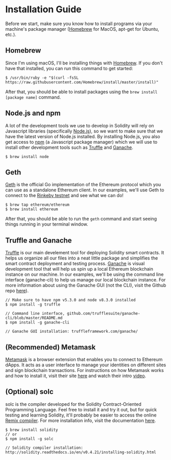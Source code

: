 # Installation Guide #

Before we start, make sure you know how to install programs via your machine's package manager ([Homebrew](https://brew.sh/) for MacOS, apt-get for Ubuntu, etc.). 

## Homebrew ##
Since I'm using macOS, I'll be installing things with [Homebrew](https://brew.sh/). If you don't have that installed, you can run this command to get started:
```
$ /usr/bin/ruby -e "$(curl -fsSL https://raw.githubusercontent.com/Homebrew/install/master/install)"
```
After that, you should be able to install packages using the `brew install [package name]` command. 

## Node.js and npm ##
A lot of the development tools we use to develop in Solidity will rely on Javascript libraries (specifically [Node.js](https://nodejs.org/en/)), so we want to make sure that we have the latest version of Node.js installed. By installing Node.js, you also get access to [npm](https://github.com/npm/npm) (a Javascript package manager) which we will use to install other development tools such as [Truffle](https://github.com/trufflesuite/truffle) and [Ganache](https://github.com/trufflesuite/ganache). 
```
$ brew install node
```

## Geth ##
[Geth](https://github.com/ethereum/go-ethereum) is the official Go implementation of the Ethereum protocol which you can use as a standalone Ethereum client. In our examples, we'll use Geth to connect to the [Rinkeby testnet](https://www.rinkeby.io/) and see what we can do!
```
$ brew tap ethereum/ethereum
$ brew install ethereum
```
After that, you should be able to run the `geth` command and start seeing things running in your terminal window. 


## Truffle and Ganache ##
[Truffle](https://github.com/trufflesuite/truffle) is our main develement tool for deploying Solidity smart contracts. It helps us organize all our files into a neat little package and simplifies the smart contract deployment and testing process. [Ganache](https://github.com/trufflesuite/ganache) is visual development tool that will help us spin up a local Ethereum blockchain instance on our machine. In our examples, we'll be using the command line interface (ganache-cli) to help us manage our local blockchain instance. For more information about using the Ganache GUI (not the CLI), visit the Github repo [here](https://github.com/trufflesuite/ganache)). 
```
// Make sure to have npm v5.3.0 and node v8.3.0 installed
$ npm install -g truffle

// Command line interface, github.com/trufflesuite/ganache-cli/blob/master/README.md
$ npm install -g ganache-cli

// Ganache GUI installation: truffleframework.com/ganache/
```

## (Recommended) Metamask ##
[Metamask](https://metamask.io/) is a browser extension that enables you to connect to Ethereum dApps. It acts as a user interface to manage your identities on different sites and sign blockchain transactions. For instructions on how Metamask works and how to install it, visit their site [here](https://metamask.io/) and watch their intro [video](https://www.youtube.com/watch?v=6Gf_kRE4MJU). 

## (Optional) solc ##
solc is the compiler developed for the Solidity Contract-Oriented Programming Language. Feel free to install it and try it out, but for quick testing and learning Solidity, it'll probably be easier to access the online [Remix compiler](https://remix.ethereum.org/). For more installation info, visit the documentation  [here](http://solidity.readthedocs.io/en/v0.4.21/installing-solidity.html).
```
$ brew install solidity
// or
$ npm install -g solc

// Solidity compiler installation: http://solidity.readthedocs.io/en/v0.4.21/installing-solidity.html
```